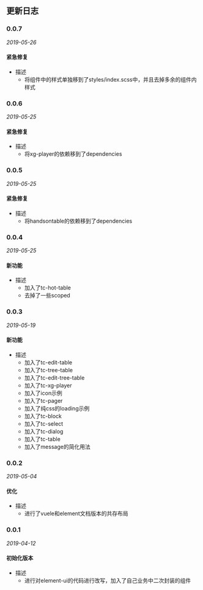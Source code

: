 ## 更新日志

### 0.0.7

*2019-05-26*

#### 紧急修复
- 描述
  - 将组件中的样式单独移到了styles/index.scss中，并且去掉多余的组件内样式

### 0.0.6

*2019-05-25*

#### 紧急修复
- 描述
  - 将xg-player的依赖移到了dependencies

### 0.0.5

*2019-05-25*

#### 紧急修复
- 描述
  - 将handsontable的依赖移到了dependencies

### 0.0.4

*2019-05-25*

#### 新功能
- 描述
  - 加入了tc-hot-table
  - 去掉了一些scoped

### 0.0.3

*2019-05-19*

#### 新功能
- 描述
  - 加入了tc-edit-table
  - 加入了tc-tree-table
  - 加入了tc-edit-tree-table
  - 加入了tc-xg-player
  - 加入了icon示例
  - 加入了tc-pager
  - 加入了纯css的loading示例
  - 加入了tc-block
  - 加入了tc-select
  - 加入了tc-dialog
  - 加入了tc-table
  - 加入了message的简化用法

### 0.0.2

*2019-05-04*

#### 优化
- 描述
  - 进行了vuele和element文档版本的共存布局


### 0.0.1

*2019-04-12*

#### 初始化版本
- 描述
  - 进行对element-ui的代码进行改写，加入了自己业务中二次封装的组件

